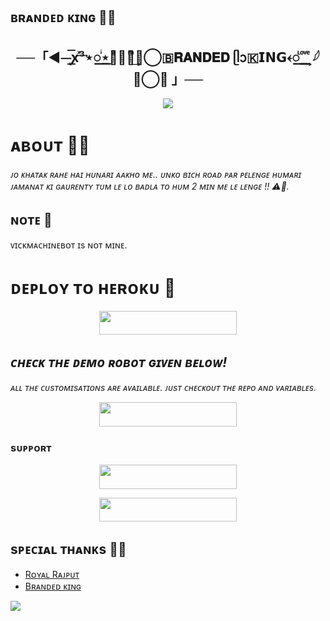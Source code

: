 ## ʙʀᴀɴᴅᴇᴅ ᴋɪɴɢ 🚬🦋

<h2 align="center">   
    ──「◄⏤͟͞ꭙͯ͢³⋆꯭ꙶ⋆꯭ͣ⋆᭄ͫ͢🍁⃝🇧𝐑𝐀𝐍𝐃𝐄𝐃 ᥫᩣ🇰𝗜𝗡𝗚𐏓꯭ ᷞ ͦ͢ ͮ ͤ𓆪🕊⃝🦋 」──  
   </h2>  
 <p align="center">   
<img src="[https://graph.org/file/51e1bf391ebb7421aca57.jpg](https://telegra.ph/file/7b321305ea35c246cdac0.jpg)"

<img src="[https://user-images.githubusercontent.com/73097560/115834477-dbab4500-a447-11eb-908a-139a6edaec5c.gif](https://telegra.ph/file/7b321305ea35c246cdac0.jpg)">

# ᴀʙᴏᴜᴛ 🦋🚬
<i>ᴊᴏ ᴋʜᴀᴛᴀᴋ ʀᴀʜᴇ ʜᴀɪ ʜᴜɴᴀʀɪ ᴀᴀᴋʜᴏ ᴍᴇ.. ᴜɴᴋᴏ ʙɪᴄʜ ʀᴏᴀᴅ ᴘᴀʀ ᴘᴇʟᴇɴɢᴇ
ʜᴜᴍᴀʀɪ ᴊᴀᴍᴀɴᴀᴛ ᴋɪ ɢᴀᴜʀᴇɴᴛʏ ᴛᴜᴍ ʟᴇ ʟᴏ ʙᴀᴅʟᴀ ᴛᴏ ʜᴜᴍ 2 ᴍɪɴ ᴍᴇ ʟᴇ ʟᴇɴɢᴇ !! ⚠️🚬.</i>

## ɴᴏᴛᴇ 📝
ᴠɪᴄᴋᴍᴀᴄʜɪɴᴇʙᴏᴛ ɪs ɴᴏᴛ ᴍɪɴᴇ.

# ᴅᴇᴘʟᴏʏ ᴛᴏ ʜᴇʀᴏᴋᴜ 🚀
<p align="center"><a href="https://heroku.com/deploy?template=https://github.com/jack77force/BRANDEDCHATBOT"> <img src="https://img.shields.io/badge/Deploy%20To%20Heroku-black?style=for-the-badge&logo=heroku" width="220" height="38.45"/></a></p>


## <i>ᴄʜᴇᴄᴋ ᴛʜᴇ ᴅᴇᴍᴏ ʀᴏʙᴏᴛ ɢɪᴠᴇɴ ʙᴇʟᴏᴡ!</i>
<i>ᴀʟʟ ᴛʜᴇ ᴄᴜsᴛᴏᴍɪsᴀᴛɪᴏɴs ᴀʀᴇ ᴀᴠᴀɪʟᴀʙʟᴇ. ᴊᴜsᴛ ᴄʜᴇᴄᴋᴏᴜᴛ ᴛʜᴇ ʀᴇᴘᴏ ᴀɴᴅ ᴠᴀʀɪᴀʙʟᴇs.</i>
<p align="center"><a href="https://t.me/https:WCGKING/BRANDEDCHATBOT"> <img src="https://img.shields.io/badge/CHECK-Demo%20Robot-black?style=for-the-badge&logo=Telegram" width="220" height="39"/></a></p>

### sᴜᴘᴘᴏʀᴛ
<p align="center"><a href="https://t.me/BRANDED_WORLD"> <img src="https://img.shields.io/badge/JOIN-SUPPORT%20GROUP-black?style=for-the-badge&logo=Telegram" width="220" height="38.5"/></a></p>
<p align="center"><a href="https://t.me/BRANDRD_BOT"> <img src="https://img.shields.io/badge/JOIN-SUPPORT%20CHANNEL-black?style=for-the-badge&logo=Telegram" width="220" height="38.5"/></a></p>

## sᴘᴇᴄɪᴀʟ ᴛʜᴀɴᴋs 🚬🦋

- [Rᴏʏᴀʟ Rᴀᴊᴘᴜᴛ](https://t.me/BRANDED_WORLD)
- [Bʀᴀɴᴅᴇᴅ ᴋɪɴɢ](https://t.me/BRANDRD_BOT)


<img src="https://user-images.githubusercontent.com/73097560/115834477-dbab4500-a447-11eb-908a-139a6edaec5c.gif">
